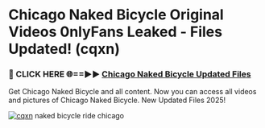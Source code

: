 # Chicago Naked Bicycle Original Videos 0nlyFans Leaked - Files Updated! (cqxn)

<h3>🔴 CLICK HERE 🌐==►► <a href="https://tinyurl.com/up5wt9bj" rel="nofollow">Chicago Naked Bicycle Updated Files</a></h3>

Get Chicago Naked Bicycle and all content. Now you can access all videos and pictures of Chicago Naked Bicycle. New Updated Files 2025!

[![cqxn](https://i.imgur.com/ABiUzMV.gif)](https://tinyurl.com/up5wt9bj)
naked bicycle ride chicago